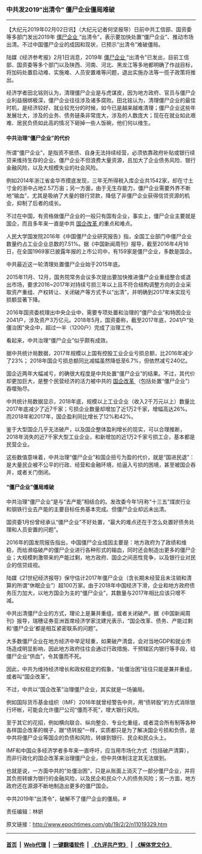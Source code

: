 ### 中共发2019“出清令” 僵尸企业僵局难破
------------------------

<p>
 【大纪元2019年02月02日讯】（大纪元记者何坚报导）日前中共工信部、国资委等多部门发出2019年
 <a href="http://www.epochtimes.com/gb/tag/%E5%83%B5%E5%B0%B8%E4%BC%81%E4%B8%9A.html">
  僵尸企业
 </a>
 “出清令”，表示要加快处置“僵尸企业”、推动市场出清。不过中国僵尸企业的成因和现状，已预示“出清令”难破僵局。
</p>
<p>
 陆媒《经济参考报》2月1日消息，2019年
 <a href="http://www.epochtimes.com/gb/tag/%E5%83%B5%E5%B0%B8%E4%BC%81%E4%B8%9A.html">
  僵尸企业
 </a>
 “出清令”已发出，目前工信部、国资委等多个部门以及陕西、河南、河北、黑龙江等多地都明确了作战目标，将加码处置启动难、实施难、人员安置难等问题，退出实施办法等一揽子政策将推出。
</p>
<p>
 经济学者田北铭则认为，清理僵尸企业是与虎谋皮，因为地方政府、官员与僵尸企业利益捆绑极深，僵尸企业往往涉及诸多腐败。田北铭认为，清理僵尸企业的最佳时机，是经济较好、就业较充分的时候，如今已是越来越难清理；僵尸企业这些年发展壮大，涉及的业务、债务链条非常庞大，涉及的人数庞大；现在在就业如此艰难、居民负债如此高的情况下砸掉一些人饭碗，他们何以维生。
</p>
<p>
 <center>
 </center>
</p>
<h4>
 中共治理“僵尸企业”的代价
</h4>
<p>
 所谓“僵尸企业”，是指资不抵债、自身无法持续经营，必须依靠政府补贴或银行续贷来维持生存的企业。僵尸企业不但浪费大量资源，且加大了企业债务风险、银行金融风险，以及大规模失业的社会风险。
</p>
<p>
 例如2014年浙江省金华市摸底发现，三年无所得税入库企业共1542家，却在寸土寸金的浙中占地2.57万亩；另一方面，由于无生存能力，僵尸企业需要外界不断地“输血”，尤其是吸纳了大量的银行贷款，降低了非僵尸企业获得信贷资源的机会，抑制了后者的成长。
</p>
<p>
 不过在中国，有资格做僵尸企业的一般只有国有企业，事实上，僵尸企业主要就是国企，而且多年来一直是中共
 <a href="http://www.epochtimes.com/gb/tag/%E5%9B%BD%E4%BC%81%E6%94%B9%E9%9D%A9.html">
  国企改革
 </a>
 的重点和难点。
</p>
<p>
 人民大学国发院2016年《中国僵尸企业研究报告》指，全国工业部门中僵尸企业数量约占工业企业总数的7.51%。据《中国新闻周刊》报导，截至2016年4月16日，在全国1969家已披露年报的上市公司中，有159家是僵尸企业，多数是国企。
</p>
<p>
 中共最近这一轮清理处置僵尸企业始于2015年底。
</p>
<p>
 2015年11月、12月，国务院常务会议多次提出要加快推进僵尸企业重组整合或退出市场，要求2016~2017年对持续亏损三年以上且不符合结构调整方向的企业采取资产重组、产权转让、关闭破产等方式予以“出清”，并明确到2017年末实现亏损额显著下降。
</p>
<p>
 2016年国资委梳理出中央企业中，需要专项处置和治理的“僵尸企业”和特困企业2041户，涉及资产3万亿元。2018年5月，国资委称，截至2017年底，2041户“处僵治困”央企中，超过一半（1200户）完成了治理工作。
</p>
<p>
 看起来，中共治理“僵尸企业”似乎颇有成效。
</p>
<p>
 据中共统计局数据，2017年规模以上国有控股工业企业亏损总额，比2016年减少了23%； 2018年国企亏损总额同比减幅虽然降低至6.7%，但依然减亏240亿。
</p>
<p>
 国企近两年大幅减亏，的确很大程度是中共处置“僵尸企业”的结果。不过，其代价却更加巨大，是整个民营经济的活力被中共的
 <a href="http://www.epochtimes.com/gb/tag/%E5%9B%BD%E4%BC%81%E6%94%B9%E9%9D%A9.html">
  国企改革
 </a>
 （包括处置“僵尸企业”）吞噬殆尽。
</p>
<p>
 中共统计局数据显示，2018年底，规模以上工业企业（收入2千万元以上）数量比2017年底减少了近7千家；亏损企业数量却增加了近1万2千家，增幅高达26%。而2018年和2017年，国企盈利同比增长了12%和42%。
</p>
<p>
 鉴于大型国企几乎无法破产，以及国企整体盈利增长的现实，可以合理推断，2018年消失的近7千家大型工业企业，和新增加的近1万2千家亏损工企，基本都是民营企业。
</p>
<p>
 这些数值意味着，中共治理“僵尸企业”和国企扭亏为盈的代价，就是“国进民退”：是大量民企被不公平的行政、经营和金融环境，给逼入亏损的困境，甚至被国企吞并，或者关门倒闭。
</p>
<h4>
 “僵尸企业”僵局难破
</h4>
<p>
 中共治理“僵尸企业”是与“去产能”相结合的。发改委今年1月称“十三五”煤炭行业和钢铁行业去产能的主要目标任务基本完成。但僵尸企业却远未出清。
</p>
<p>
 国资委1月份曾经承认“僵尸企业”不好处置，“最大的难点还在于怎么处置好债务处理和人员安置的问题”。
</p>
<p>
 2016年的国发院报告指出，中国僵尸企业成因主要是：地方政府为了政绩和维稳，而给濒临破产的僵尸企业进行各种形式的输血，同时还会制造出更多的僵尸企业；大规模刺激带来的产能过剩，地方政府、国企之间恶性竞争，以及银行业对民企的信贷歧视。
</p>
<p>
 陆媒《21世纪经济报导》保守估计2017年僵尸企业（含长期未经营且未注销和清算的所谓“休眠企业”）超100万家。由于2018年中国经济下滑，企业和地方政府债务压力加大，以地方国企为主的“僵尸企业”，其数量与2017年相比应该只增不减。
</p>
<p>
 中共出清僵尸企业的方式，理论上是兼并重组，或者关闭破产。据《中国新闻周刊》报导，瑞穗证券亚洲首席经济学家沈建光表示，“国企改革、债务、产能过剩和‘僵尸企业’都是相互紧密联系的问题”。
</p>
<p>
 大多数僵尸企业在地方经济中举足轻重，如果破产清盘，会对当地GDP和就业市场造成明显影响，因此地方政府往往会通过行政措施、干预辖区内银行等手段，给僵尸企业“供血”，令其僵而不死。
</p>
<p>
 因此，中共为维持经济增长和政权稳定的假象，“处僵治困”往往只能是兼并重组，或者叫“国企改革”。
</p>
<p>
 不过，中共以“国企改革”治理僵尸企业，其实就是一场骗局。
</p>
<p>
 例如国际货币基金组织（IMF）2016年就曾经警告中共，用“债转股”的方式消除银行坏帐，可能会允许僵尸公司“僵而不死”，增大银行风险。
</p>
<p>
 至于其它的花招，例如横向联合、纵向整合、专业化重组，或者混合所有制等各种各样国企改革的幌子，跟“债转股”一样，实质都只是为了解决国企亏损和负债，是中共将僵尸企业等国企的负债和风险，转嫁到银行、民企和民众头上。
</p>
<p>
 IMF和中国众多经济学者多年来一直呼吁，应当用市场化方式（包括破产清算），而非行政化的国企改革来治理僵尸企业，但中共体制注定其无法做到。
</p>
<p>
 也就是说，一方面中共的“处僵治困”，只是从账面上消灭了一部分僵尸企业，并将其负担转嫁为银行的金融风险，以及民企和民众个人的债务风险；另一方面，地方政府还在源源不断地制造出更多的僵尸国企。
</p>
<p>
 中共2019年“出清令”，破解不了僵尸企业的僵局。#
</p>
<p>
 责任编辑：林妍
</p>

原文链接：http://www.epochtimes.com/gb/19/2/2/n11019329.htm


------------------------
#### [首页](https://github.com/gfw-breaker/banned-news/blob/master/README.md) &nbsp;|&nbsp; [Web代理](https://github.com/labour-camp/helloworld) &nbsp;|&nbsp; [一键翻墙软件](https://github.com/gfw-breaker/nogfw/blob/master/README.md) &nbsp;|&nbsp; [《九评共产党》](https://github.com/gfw-breaker/9ping.md/blob/master/README.md#九评之一评共产党是什么) &nbsp;|&nbsp; [《解体党文化》](https://github.com/gfw-breaker/jtdwh.md/blob/master/README.md#绪论)

